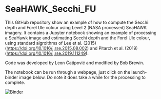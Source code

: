 # SeaHAWK_Secchi_FU

This GitHub repository show an example of how to compute the Secchi depth and Forel Ule colour using Level 2 (NASA processed) SeaHAWK imagery. It contains a Jupyter notebook showing an example of processing a SeaHawk image and estimating Secchi depth and the Forel Ule colour, using standard algroithms of Lee et al. (2015) (https://doi.org/10.1016/j.rse.2015.08.002) and  Pitarch et al. (2019) (https://doi.org/10.1016/j.rse.2019.111249).

Code was developed by Leon Ćatipović and modified by Bob Brewin.

The notebook can be run through a webpage, just click on the launch-binder image below. Do note it does take a while for the processing to complete.

[![Binder](https://mybinder.org/badge_logo.svg)](https://mybinder.org/v2/gh/rjbrewin/SeaHAWK_Secchi_FU/HEAD)

